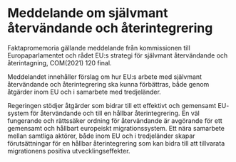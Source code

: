 # Meddelande om självmant återvändande och återintegrering

Faktapromemoria gällande meddelande från kommissionen till Europaparlamentet och rådet EU:s strategi för självmant återvändande och återintagning, COM(2021\) 120 final.

Meddelandet innehåller förslag om hur EU:s arbete med självmant återvändande och återintegrering ska kunna förbättras, både genom åtgärder inom EU och i samarbete med tredjeländer.

Regeringen stödjer åtgärder som bidrar till ett effektivt och gemensamt EU\- system för återvändande och till en hållbar återintegrering. En väl fungerande och rättssäker ordning för återvändande är avgörande för ett gemensamt och hållbart europeiskt migrationssystem. Ett nära samarbete mellan samtliga aktörer, både inom EU och i tredjeländer skapar förutsättningar för en hållbar återintegrering som kan bidra till att tillvarata migrationens positiva utvecklingseffekter.
